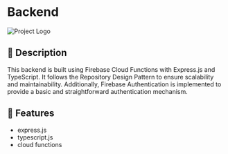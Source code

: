 # Backend

![Project Logo](https://via.placeholder.com/150) <!-- Replace with your project logo URL -->

## 📌 Description
This backend is built using Firebase Cloud Functions with Express.js and TypeScript. It follows the Repository Design Pattern to ensure scalability and maintainability. Additionally, Firebase Authentication is implemented to provide a basic and straightforward authentication mechanism.

## 🚀 Features
- express.js
- typescript.js
- cloud functions



